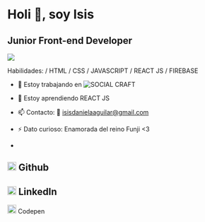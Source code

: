 # Holi 👋, soy Isis 
## Junior Front-end Developer 
![](https://media.giphy.com/media/QuIxFwQo0RMT1tASlV/giphy.gif)

Habilidades: / HTML / CSS / JAVASCRIPT / REACT JS / FIREBASE 

- 🔭 Estoy trabajando en ![SOCIAL CRAFT](isisag.github.io/SCL019-social-network)
- 🌱 Estoy aprendiendo REACT JS  
- 📫 Contacto: 📧 isisdanielaaguilar@gmail.com 
- ⚡ Dato curioso: Enamorada del reino Funji <3  


- 
[<img src='https://cdn.jsdelivr.net/npm/simple-icons@3.0.1/icons/github.svg' alt='github' height='20'>](https://github.com/https://github.com/Isisag) Github  
- 
 [<img src='https://cdn.jsdelivr.net/npm/simple-icons@3.0.1/icons/linkedin.svg' alt='linkedin' height='20'>](https://www.linkedin.com/in/https://github.com/Isisag/) LinkedIn
-
[<img src='https://cdn.jsdelivr.net/npm/simple-icons@3.0.1/icons/codepen.svg' alt='codepen' height='20'>](https://codepen.io/https://codepen.io/isisag) Codepen 


